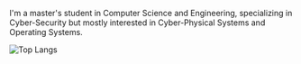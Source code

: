 I'm a master's student in Computer Science and Engineering, specializing in Cyber-Security but mostly interested in Cyber-Physical Systems and Operating Systems.


![Top Langs](https://github-readme-stats.vercel.app/api/top-langs/?username=RuiDGPires&layout=compact&langs_count=6)
